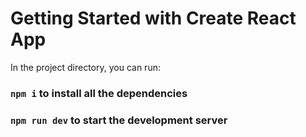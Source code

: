 # Getting Started with Create React App


In the project directory, you can run:

### `npm i` to install all the dependencies 

### `npm run dev` to start the development server
